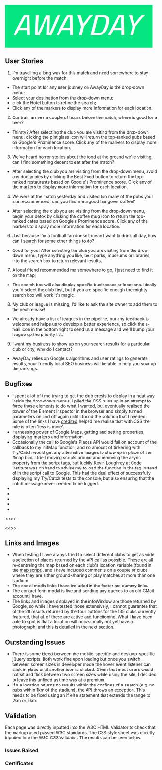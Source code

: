 <img src="images/site/namebar.PNG">

## User Stories

1. I'm travelling a long way for this match and need somewhere to stay overnight before the match;
 - The start point for any user journey on AwayDay is the drop-down menu;
 - Select your destination from the drop-down menu;
 - click the Hotel button to refine the search;
 - Click any of the markers to display more information for each location.

2. Our train arrives a couple of hours before the match, where is good for a beer?
 - Thirsty? After selecting the club you are visiting from the drop-down menu, clicking the pint glass icon will return the 
 top-ranked pubs based on Google's Prominence score. Click any of the markers to display more information for each location.

3. We've heard horror stories about the food at the ground we're visiting, can I find something decent to eat after the match?
 - After selecting the club you are visiting from the drop-down menu, avoid any dodgy pies by clicking the Best Food button to 
 return the top-ranked restaurants based on Google's Prominence score. Click any of the markers to display more information for 
 each location.

4. We were at the match yesterday and visited too many of the pubs your site recommended, can you find me a good hangover coffee?
 - After selecting the club you are visiting from the drop-down menu, begin your detox by clicking the coffee mug icon to return 
 the top-ranked cafes based on Google's Prominence score. Click any of the markers to display more information for each location.

6. Just because I'm a football fan doesn't mean I want to drink all day, how can I search for some other things to do?
 - Good for you! After selecting the club you are visiting from the drop-down menu, type anything you like, be it parks, museums 
 or libraries, into the search box to return relevant results.

7. A local friend recommended me somewhere to go, I just need to find it on the map;
 - The search box will also display specific businesses or locations. Ideally you'd select the club first, but if you are specific 
 enough the mighty search box will work it's magic.

8. My club or league is missing, I'd like to ask the site owner to add them to the next release!
 - We already have a list of leagues in the pipeline, but any feedback is welcome and helps us to develop a better experience, so 
 click the e-mail icon in the bottom right to send us a message and we'll bump your league up the priority list.

9. I want my business to show up on your search results for a particular club or city, who do I contact?
 - AwayDay relies on Google's algorithms and user ratings to generate results, your friendly local SEO business will be able to help 
 you soar up the rankings.


## Bugfixes

- I spent a lot of time trying to get the club crests to display in a neat way inside the drop-down menus. I piled the CSS 
rules up in an attempt to force those elements to do what I wanted, but eventually realised the power of the Element Inspector
in the browser and simply turned parameters on and off again until I found the solution that I needed. Some of the links I
have [credited](README.md) helped me realise that with CSS the rule is often 'less is more'.
- Harnessing power of Google Maps, getting and setting properties, displaying markers and information
- Occasionally the call to Google's Places API would fail on account of the callback to my initMap function, and no amount of 
tinkering with Try/Catch would get any alternative images to show up in place of the #map box. I tried moving scripts around 
and removing the async property from the script tags, but luckily Kevin Loughrey at Code Institute was on hand to advise my to
load the function in the <body> tag instead of in the script call to Google. This had the dual effect of successfully displaying
my Try/Catch tests to the console, but also ensuring that the catch message never needed to be logged. 
-  
- 
- 
- 
- 

<<<Responsiveness grid here>>>

<<<Bugfix grid here>>>

## Links and Images

- When testing I have always tried to select different clubs to get as wide a selection of places returned by the API call
as possible. These are all re-centreing the map based on each club's location variable (found in the 
[map script](assets/scripts/map.js)), and I have included comments on a couple of clubs where they are either ground-sharing or 
play matches at more than one stadium.
- The social media links I have included in the footer are dummy links.
- The contact form modal is live and sending any queries to an old GMail account I have.
- The links and images displayed in the infoWindow are those returned by Google, so while I 
have tested those extensively, I cannot guarantee that of the 20 results returned by the four buttons for the 135 clubs currently 
featured, that all of these are active and functioning. What I have been able to spot is that a location will occasionally not yet
have a photograph, and this is detailed in the next section.

## Outstanding Issues

- There is some bleed between the mobile-specific and desktop-specific jQuery scripts. Both work fine upon loading but 
once you switch between screen sizes in developer mode the hover event listener can stick in place until another icon is 
clicked. Given that most users would not sit and flick between two screen sizes while using the site, I decided to leave 
this unfixed as time was at a premium.
- If a a location returns no results within the confines of a search (e.g. no pubs within 1km of the stadium), the API throws
an exception. This needs to be fixed using an if else statement that extends the range to 2km or 5km.

## Validation

Each page was directly inputted into the W3C HTML Validator to check that the markup used passed W3C standards. The CSS style 
sheet was directly inputted into the W3C CSS Validator. The results can be seen below.

### Issues Raised

### Certificates